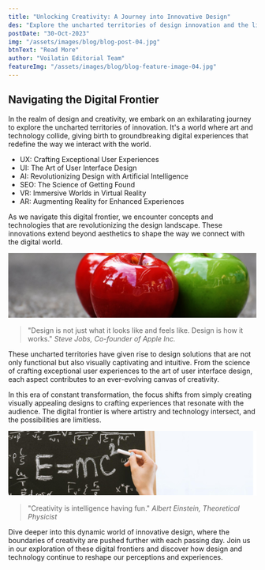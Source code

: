 ```yaml
---
title: "Unlocking Creativity: A Journey into Innovative Design"
des: "Explore the uncharted territories of design innovation and the limitless boundaries of creative expression. Dive into a world where art and technology collide, and new frontiers of digital design are constantly redrawn."
postDate: "30-Oct-2023"
img: "/assets/images/blog/blog-post-04.jpg"
btnText: "Read More"
author: "Voilatin Editorial Team"
featureImg: "/assets/images/blog/blog-feature-image-04.jpg"
---
```


## Navigating the Digital Frontier

In the realm of design and creativity, we embark on an exhilarating journey to explore the uncharted territories of innovation. It's a world where art and technology collide, giving birth to groundbreaking digital experiences that redefine the way we interact with the world.

- UX: Crafting Exceptional User Experiences
- UI: The Art of User Interface Design
- AI: Revolutionizing Design with Artificial Intelligence
- SEO: The Science of Getting Found
- VR: Immersive Worlds in Virtual Reality
- AR: Augmenting Reality for Enhanced Experiences

As we navigate this digital frontier, we encounter concepts and technologies that are revolutionizing the design landscape. These innovations extend beyond aesthetics to shape the way we connect with the digital world.

![Digital Innovation](/assets/images/blog/blog-details-image-04a.jpg)

> "Design is not just what it looks like and feels like. Design is how it works."
<cite>Steve Jobs, Co-founder of Apple Inc.</cite>

These uncharted territories have given rise to design solutions that are not only functional but also visually captivating and intuitive. From the science of crafting exceptional user experiences to the art of user interface design, each aspect contributes to an ever-evolving canvas of creativity.

In this era of constant transformation, the focus shifts from simply creating visually appealing designs to crafting experiences that resonate with the audience. The digital frontier is where artistry and technology intersect, and the possibilities are limitless.

![Digital Frontier](/assets/images/blog/blog-details-image-04b.jpg)

> "Creativity is intelligence having fun."
<cite>Albert Einstein, Theoretical Physicist</cite>

Dive deeper into this dynamic world of innovative design, where the boundaries of creativity are pushed further with each passing day. Join us in our exploration of these digital frontiers and discover how design and technology continue to reshape our perceptions and experiences.